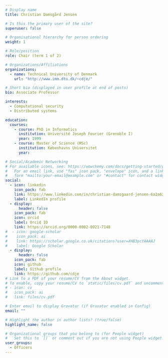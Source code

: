 ```yaml
---
# Display name
title: Christian Damsgård Jensen

# Is this the primary user of the site?
superuser: false

# Organisational hierarchy for person ordering
weight: 1

# Role/position
role: Chair (term 1 of 2)

# Organizations/Affiliations
organizations:
  - name: Technical University of Denmark
    url: "http://www.imm.dtu.dk/~cdje/"

# Short bio (displayed in user profile at end of posts)
bio: Associate Professor

interests:
  - Computational security
  - Distributed systems

education:
  courses:
    - course: PhD in Informatics
      institution: Université Joseph Fourier (Grenoble I)
      year: 1999
    - course: Master of Science (MSc)
      institution: Københavns Universitet
      year:

# Social/Academic Networking
# For available icons, see: https://wowchemy.com/docs/getting-started/page-builder/#icons
#   For an email link, use "fas" icon pack, "envelope" icon, and a link in the
#   form "mailto:your-email@example.com" or "#contact" for contact widget.
social:
  - icon: linkedin
    icon_pack: fab
    link: https://www.linkedin.com/in/christian-damsgaard-jensen-6a2a622/
    label: LinkedIn profile
  - display:
      header: false
    icon_pack: fab
    icon: orcid
    label: Orcid ID
    link: https://orcid.org/0000-0002-0921-7148
#  - icon: google-scholar
#    icon_pack: ai
#    link: https://scholar.google.co.uk/citations?user=XHB3pcYAAAAJ
#    label: Google Scholar
  - display:
      header: false
    icon_pack: fab
    icon: github
    label: Github profile
    link: https://github.com/cdje
# Link to a PDF of your resume/CV from the About widget.
# To enable, copy your resume/CV to `static/files/cv.pdf` and uncomment the lines below.
# - icon: cv
#   icon_pack: ai
#   link: files/cv.pdf

# Enter email to display Gravatar (if Gravatar enabled in Config)
email: ""

# Highlight the author in author lists? (true/false)
highlight_name: false

# Organizational groups that you belong to (for People widget)
#   Set this to `[]` or comment out if you are not using People widget.
user_groups:
  - Officers
---
```

